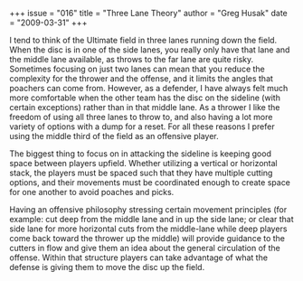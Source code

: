 +++
issue = "016"
title = "Three Lane Theory"
author = "Greg Husak"
date = "2009-03-31"
+++

I tend to think of the Ultimate field in three lanes running down the field.
When the disc is in one of the side lanes, you really only have that lane and
the middle lane available, as throws to the far lane are quite risky.
Sometimes focusing on just two lanes can mean that you reduce the complexity
for the thrower and the offense, and it limits the angles that poachers can
come from. However, as a defender, I have always felt much more comfortable
when the other team has the disc on the sideline (with certain exceptions)
rather than in that middle lane. As a thrower I like the freedom of using all
three lanes to throw to, and also having a lot more variety of options with a
dump for a reset. For all these reasons I prefer using the middle third of the
field as an offensive player.  
  
The biggest thing to focus on in attacking the sideline is keeping good space
between players upfield. Whether utilizing a vertical or horizontal stack, the
players must be spaced such that they have multiple cutting options, and their
movements must be coordinated enough to create space for one another to avoid
poaches and picks.  
  
Having an offensive philosophy stressing certain movement principles (for
example: cut deep from the middle lane and in up the side lane; or clear that
side lane for more horizontal cuts from the middle-lane while deep players
come back toward the thrower up the middle) will provide guidance to the
cutters in flow and give them an idea about the general circulation of the
offense. Within that structure players can take advantage of what the defense
is giving them to move the disc up the field.
